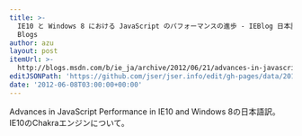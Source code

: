 ```yaml
---
title: >-
  IE10 と Windows 8 における JavaScript のパフォーマンスの進歩 - IEBlog 日本語 - Site Home - MSDN
  Blogs
author: azu
layout: post
itemUrl: >-
  http://blogs.msdn.com/b/ie_ja/archive/2012/06/21/advances-in-javascript-performance-in-ie10-and-windows-8.aspx
editJSONPath: 'https://github.com/jser/jser.info/edit/gh-pages/data/2012/06/index.json'
date: '2012-06-08T03:00:00+00:00'
---
```

Advances in JavaScript Performance in IE10 and Windows 8の日本語訳。
IE10のChakraエンジンについて。
